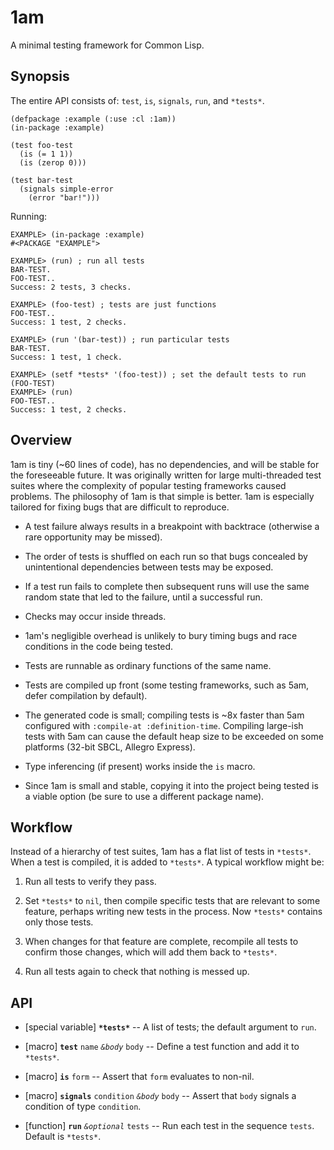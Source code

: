 # 1am

A minimal testing framework for Common Lisp.

## Synopsis

The entire API consists of: `test`, `is`, `signals`, `run`, and
`*tests*`.

    (defpackage :example (:use :cl :1am))
    (in-package :example)
    
    (test foo-test
      (is (= 1 1))
      (is (zerop 0)))
    
    (test bar-test
      (signals simple-error
        (error "bar!")))

Running:

    EXAMPLE> (in-package :example)
    #<PACKAGE "EXAMPLE">
    
    EXAMPLE> (run) ; run all tests
    BAR-TEST.
    FOO-TEST..
    Success: 2 tests, 3 checks.
    
    EXAMPLE> (foo-test) ; tests are just functions
    FOO-TEST..
    Success: 1 test, 2 checks.
    
    EXAMPLE> (run '(bar-test)) ; run particular tests
    BAR-TEST.
    Success: 1 test, 1 check.
    
    EXAMPLE> (setf *tests* '(foo-test)) ; set the default tests to run
    (FOO-TEST)
    EXAMPLE> (run)
    FOO-TEST..
    Success: 1 test, 2 checks.

## Overview

1am is tiny (~60 lines of code), has no dependencies, and will be
stable for the foreseeable future. It was originally written for large
multi-threaded test suites where the complexity of popular testing
frameworks caused problems. The philosophy of 1am is that simple is
better. 1am is especially tailored for fixing bugs that are difficult
to reproduce.

* A test failure always results in a breakpoint with backtrace
  (otherwise a rare opportunity may be missed).

* The order of tests is shuffled on each run so that bugs concealed by
  unintentional dependencies between tests may be exposed.

* If a test run fails to complete then subsequent runs will use the
  same random state that led to the failure, until a successful run.

* Checks may occur inside threads.

* 1am's negligible overhead is unlikely to bury timing bugs and race
  conditions in the code being tested.

* Tests are runnable as ordinary functions of the same name.

* Tests are compiled up front (some testing frameworks, such as 5am,
  defer compilation by default).

* The generated code is small; compiling tests is ~8x faster than 5am
  configured with `:compile-at :definition-time`. Compiling large-ish
  tests with 5am can cause the default heap size to be exceeded on
  some platforms (32-bit SBCL, Allegro Express).

* Type inferencing (if present) works inside the `is` macro.

* Since 1am is small and stable, copying it into the project being
  tested is a viable option (be sure to use a different package name).

## Workflow

Instead of a hierarchy of test suites, 1am has a flat list of tests in
`*tests*`. When a test is compiled, it is added to `*tests*`. A
typical workflow might be:

1. Run all tests to verify they pass.

2. Set `*tests*` to `nil`, then compile specific tests that are
   relevant to some feature, perhaps writing new tests in the process.
   Now `*tests*` contains only those tests.

3. When changes for that feature are complete, recompile all tests to
   confirm those changes, which will add them back to `*tests*`.

4. Run all tests again to check that nothing is messed up.

## API

* [special variable] **`*tests*`** -- A list of tests; the default
  argument to `run`.

* [macro] **`test`** `name` *`&body`* `body` -- Define a test function
  and add it to `*tests*`.

* [macro] **`is`** `form` -- Assert that `form` evaluates to non-nil.

* [macro] **`signals`** `condition` *`&body`* `body` -- Assert that
  `body` signals a condition of type `condition`.

* [function] **`run`** *`&optional`* `tests` -- Run each test in the
  sequence `tests`. Default is `*tests*`.

